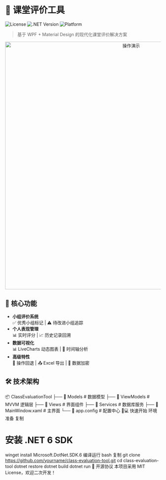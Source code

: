 # 🏫 课堂评价工具

![License](https://img.shields.io/badge/License-MIT-blue.svg)
![.NET Version](https://img.shields.io/badge/.NET-6.0-purple.svg)
![Platform](https://img.shields.io/badge/Platform-Windows-lightgrey.svg)

> 基于 WPF + Material Design 的现代化课堂评价解决方案

<div align="center">
  <img src="screenshots/demo.gif" width="800" alt="操作演示">
</div>

## 🚀 核心功能
- **小组评价系统**  
  ✅ 优秀小组标记 | ⚠️ 待改进小组追踪
- **个人表现管理**  
  📊 实时评分 | 📈 历史记录回溯
- **数据可视化**  
  📊 LiveCharts 动态图表 | 📅 时间轴分析
- **高级特性**  
  🔄 操作回退 | 📤 Excel 导出 | 🔐 数据加密

## 🛠️ 技术架构
📦 ClassEvaluationTool
├── 📂 Models           # 数据模型
├── 📂 ViewModels       # MVVM 逻辑层
├── 📂 Views            # 界面组件
├── 📂 Services         # 数据库服务
├── 📜 MainWindow.xaml  # 主界面
└── 📜 app.config       # 配置中心
🧑💻 快速开始
环境准备
复制
# 安装 .NET 6 SDK
winget install Microsoft.DotNet.SDK.6
编译运行
bash
复制
git clone https://github.com/yourname/class-evaluation-tool.git
cd class-evaluation-tool
dotnet restore
dotnet build
dotnet run
📜 开源协议
本项目采用 MIT License，欢迎二次开发！
